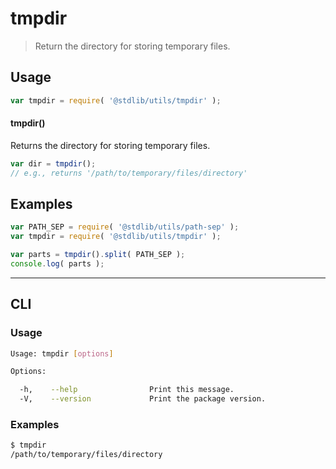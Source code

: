 # tmpdir

> Return the directory for storing temporary files.


<section class="usage">

## Usage

``` javascript
var tmpdir = require( '@stdlib/utils/tmpdir' );
```

#### tmpdir()

Returns the directory for storing temporary files.

``` javascript
var dir = tmpdir();
// e.g., returns '/path/to/temporary/files/directory'
```

<!-- </usage> -->


<section class="examples">

## Examples

``` javascript
var PATH_SEP = require( '@stdlib/utils/path-sep' );
var tmpdir = require( '@stdlib/utils/tmpdir' );

var parts = tmpdir().split( PATH_SEP );
console.log( parts );
```

<!-- </examples> -->


---

<section class="cli">

## CLI

<section class="usage">

### Usage

``` bash
Usage: tmpdir [options]

Options:

  -h,    --help                Print this message.
  -V,    --version             Print the package version.
```

<!-- </usage> -->


<section class="examples">

### Examples

``` bash
$ tmpdir
/path/to/temporary/files/directory
```

<!-- </examples> -->

<!-- </cli> -->


<section class="links">

<!-- </links> -->
